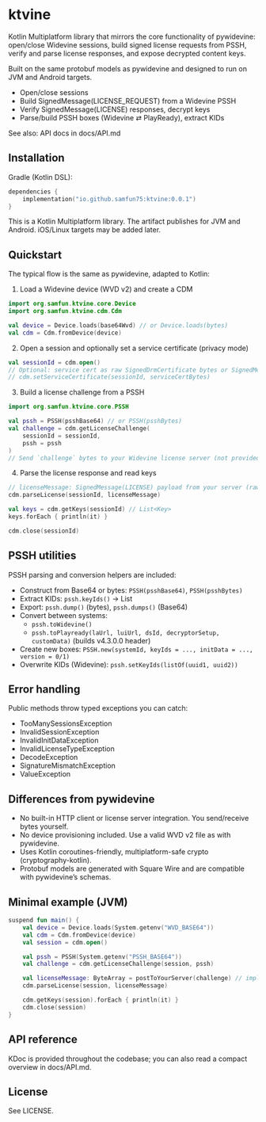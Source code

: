 # ktvine

Kotlin Multiplatform library that mirrors the core functionality of pywidevine: open/close Widevine sessions, build signed license requests from PSSH, verify and parse license responses, and expose decrypted content keys.

Built on the same protobuf models as pywidevine and designed to run on JVM and Android targets.

- Open/close sessions
- Build SignedMessage(LICENSE_REQUEST) from a Widevine PSSH
- Verify SignedMessage(LICENSE) responses, decrypt keys
- Parse/build PSSH boxes (Widevine ⇄ PlayReady), extract KIDs

See also: API docs in docs/API.md

## Installation

Gradle (Kotlin DSL):

```kotlin
dependencies {
    implementation("io.github.samfun75:ktvine:0.0.1")
}
```

This is a Kotlin Multiplatform library. The artifact publishes for JVM and Android. iOS/Linux targets may be added later.

## Quickstart

The typical flow is the same as pywidevine, adapted to Kotlin:

1) Load a Widevine device (WVD v2) and create a CDM

```kotlin
import org.samfun.ktvine.core.Device
import org.samfun.ktvine.cdm.Cdm

val device = Device.loads(base64Wvd) // or Device.loads(bytes)
val cdm = Cdm.fromDevice(device)
```

2) Open a session and optionally set a service certificate (privacy mode)

```kotlin
val sessionId = cdm.open()
// Optional: service cert as raw SignedDrmCertificate bytes or SignedMessage-wrapped bytes
// cdm.setServiceCertificate(sessionId, serviceCertBytes)
```

3) Build a license challenge from a PSSH

```kotlin
import org.samfun.ktvine.core.PSSH

val pssh = PSSH(psshBase64) // or PSSH(psshBytes)
val challenge = cdm.getLicenseChallenge(
    sessionId = sessionId,
    pssh = pssh
)
// Send `challenge` bytes to your Widevine license server (not provided by this library)
```

4) Parse the license response and read keys

```kotlin
// licenseMessage: SignedMessage(LICENSE) payload from your server (raw bytes)
cdm.parseLicense(sessionId, licenseMessage)

val keys = cdm.getKeys(sessionId) // List<Key>
keys.forEach { println(it) }

cdm.close(sessionId)
```

## PSSH utilities

PSSH parsing and conversion helpers are included:

- Construct from Base64 or bytes: `PSSH(psshBase64)`, `PSSH(psshBytes)`
- Extract KIDs: `pssh.keyIds()` → List<UUID>
- Export: `pssh.dump()` (bytes), `pssh.dumps()` (Base64)
- Convert between systems:
  - `pssh.toWidevine()`
  - `pssh.toPlayready(laUrl, luiUrl, dsId, decryptorSetup, customData)` (builds v4.3.0.0 header)
- Create new boxes: `PSSH.new(systemId, keyIds = ..., initData = ..., version = 0/1)`
- Overwrite KIDs (Widevine): `pssh.setKeyIds(listOf(uuid1, uuid2))`

## Error handling

Public methods throw typed exceptions you can catch:

- TooManySessionsException
- InvalidSessionException
- InvalidInitDataException
- InvalidLicenseTypeException
- DecodeException
- SignatureMismatchException
- ValueException

## Differences from pywidevine

- No built-in HTTP client or license server integration. You send/receive bytes yourself.
- No device provisioning included. Use a valid WVD v2 file as with pywidevine.
- Uses Kotlin coroutines-friendly, multiplatform-safe crypto (cryptography-kotlin).
- Protobuf models are generated with Square Wire and are compatible with pywidevine’s schemas.

## Minimal example (JVM)

```kotlin
suspend fun main() {
    val device = Device.loads(System.getenv("WVD_BASE64"))
    val cdm = Cdm.fromDevice(device)
    val session = cdm.open()

    val pssh = PSSH(System.getenv("PSSH_BASE64"))
    val challenge = cdm.getLicenseChallenge(session, pssh)

    val licenseMessage: ByteArray = postToYourServer(challenge) // implement yourself
    cdm.parseLicense(session, licenseMessage)

    cdm.getKeys(session).forEach { println(it) }
    cdm.close(session)
}
```

## API reference

KDoc is provided throughout the codebase; you can also read a compact overview in docs/API.md.

## License

See LICENSE.
